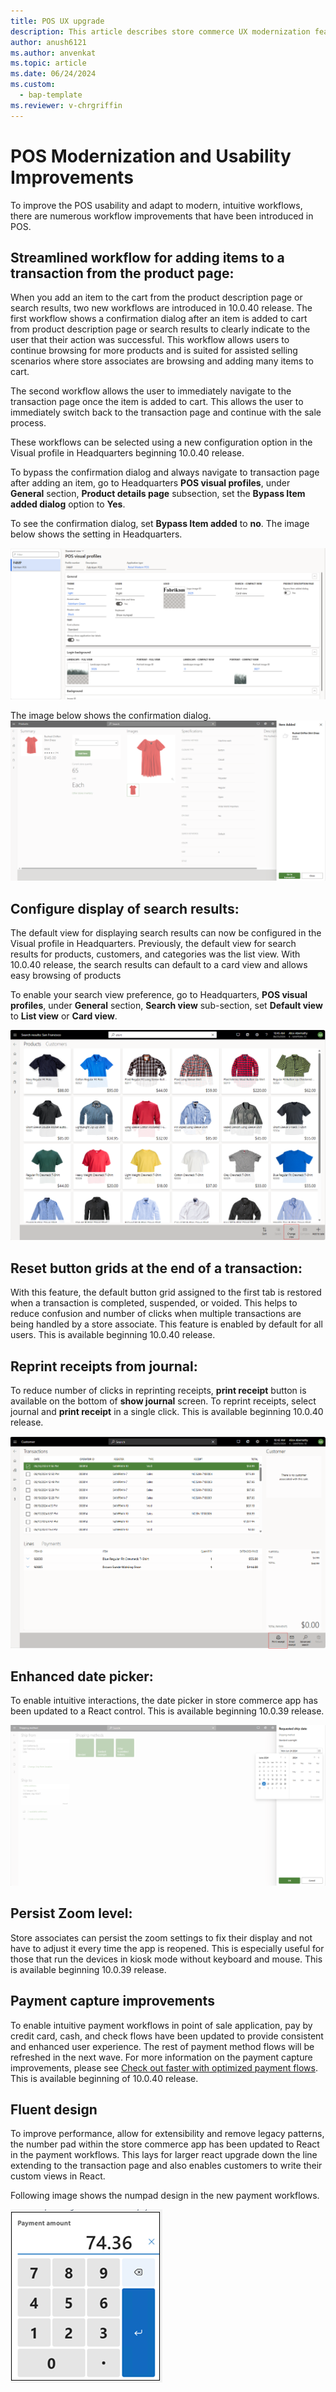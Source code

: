 ```yaml
---
title: POS UX upgrade
description: This article describes store commerce UX modernization features.
author: anush6121
ms.author: anvenkat 
ms.topic: article 
ms.date: 06/24/2024
ms.custom: 
  - bap-template
ms.reviewer: v-chrgriffin
---
```


# POS Modernization and Usability Improvements

To improve the POS usability and adapt to modern, intuitive workflows, there are numerous workflow improvements that have been introduced in POS. 

## Streamlined workflow for adding items to a transaction from the product page:

When you add an item to the cart from the product description page or search results, two new workflows are introduced in 10.0.40 release. The first workflow shows a confirmation dialog after an item is added to cart from product description page or search results to clearly indicate to the user that their action was successful. This workflow allows users to continue browsing for more products and is suited for assisted selling scenarios where store associates are browsing and adding many items to cart.

The second workflow allows the user to immediately navigate to the transaction page once the item is added to cart. This allows the user to immediately switch back to the transaction page and continue with the sale process. 

These workflows can be selected using  a new configuration option in the Visual profile in Headquarters beginning 10.0.40 release. 

To bypass the confirmation dialog and always navigate to transaction page after adding an item, go to Headquarters **POS visual profiles**, under  **General** section, **Product details page** subsection, set the **Bypass Item added dialog** option to **Yes**.

To see the confirmation dialog, set  **Bypass Item added** to **no**. The image below shows the setting in Headquarters.

![bypassitemadded.](media/bypassitemadded.png)

The image below shows the confirmation dialog.
![itemadded.](media/itemadded.png)


## Configure display of search results:

The default view for displaying search results can now be configured in the Visual profile in Headquarters. Previously, the default view for search results for products, customers, and categories was the list view. With 10.0.40 release, the search results can default to a card view and allows easy browsing of products

To enable your search view preference, go to Headquarters, **POS visual profiles**, under  **General** section,  **Search view** sub-section, set **Default view** to **List view** or **Card view**.

![cardview.](media/cardview.png)

## Reset button grids at the end of a transaction:

With this feature, the default button grid assigned to the first tab is restored when a transaction is completed, suspended, or voided. This helps to reduce confusion and number of clicks when multiple transactions are being handled by a store associate. This feature is enabled by default for all users. This is available beginning 10.0.40 release. 

## Reprint receipts from journal:

To reduce number of clicks in reprinting receipts, **print receipt** button is available on the bottom of  **show journal** screen. To reprint receipts, select journal and **print receipt** in a single click. This is available beginning 10.0.40 release. 

![reprinting.](media/reprinting.png)

## Enhanced date picker:

To enable intuitive interactions, the date picker in store commerce app has been updated to a React control. This is available beginning 10.0.39 release. 

![fluentdatepicker.](media/fluentdatepicker.png)

## Persist Zoom level:

Store associates can persist the zoom settings to fix their display and not have to adjust it every time the app is reopened. This is especially useful for those that run the devices in kiosk mode without keyboard and mouse. This is available beginning 10.0.39 release. 

## Payment capture improvements 

To enable intuitive payment workflows in point of sale application, pay by credit card, cash, and check flows have been updated to provide consistent and enhanced user experience. The rest of payment method flows will be refreshed in the next wave. For more information on the payment capture improvements, please see [Check out faster with optimized payment flows](dev-itpro/faster-checkout-pos.md). This is available beginning of 10.0.40 release.

## Fluent design

To improve performance, allow for extensibility and remove legacy patterns, the number pad within the store commerce app has been updated to React in the payment workflows. This lays for larger react upgrade down the line extending to the transaction page and also enables customers to write their custom views in React.

Following image shows the numpad design in the new payment workflows.

![numpadfluent.](media/numpadfluent.png)
